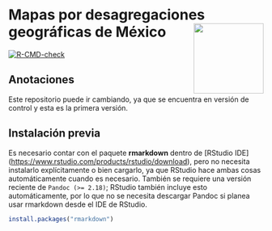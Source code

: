 
<!-- README.md is generated from README.Rmd. Please edit that file -->

# Mapas por desagregaciones geográficas de México <img src='Tools/Mapa_Mx.png' align="right" height="138.5" />

<!-- badges: start -->

[![R-CMD-check](https://github.com/r-lib/usethis/actions/workflows/R-CMD-check.yaml/badge.svg)](https://github.com/r-lib/usethis/actions/workflows/R-CMD-check.yaml)
<!-- badges: end -->

<!-- Anotaciones: start -->

## Anotaciones

<!-- Anotaciones: end -->

Este repositorio puede ir cambiando, ya que se encuentra en versión de
control y esta es la primera versión.

## Instalación previa

Es necesario contar con el paquete **rmarkdown** dentro de \[RStudio
IDE\] (<https://www.rstudio.com/products/rstudio/download>), pero no
necesita instalarlo explícitamente o bien cargarlo, ya que RStudio hace
ambas cosas automáticamente cuando es necesario. También se requiere una
versión reciente de `Pandoc (>= 2.18)`; RStudio también incluye esto
automáticamente, por lo que no se necesita descargar Pandoc si planea
usar rmarkdown desde el IDE de RStudio.

``` r
install.packages("rmarkdown")
```
